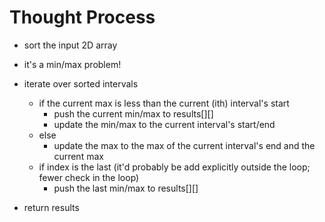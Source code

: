 # Thought Process

- sort the input 2D array

- it's a min/max problem!
- iterate over sorted intervals
  - if the current max is less than the current (ith) interval's start
    - push the current min/max to results[][]
    - update the min/max to the current interval's start/end
  - else
    - update the max to the max of the current interval's end and the current max
  - if index is the last (it'd probably be add explicitly outside the loop; fewer check in the loop)
    - push the last min/max to results[][]
- return results
